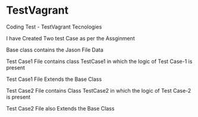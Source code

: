 # TestVagrant
Coding Test - TestVagrant Tecnologies 

I have Created Two test Case as per the Assginment

Base class contains the Jason File Data

Test Case1 File contains class TestCase1 in which the logic of Test Case-1 is present

Test Case1 File Extends the Base Class

Test Case2 File contains Class TestCase2 in which the logic of Test Case-2 is present

Test Case2 File also Extends the Base Class



